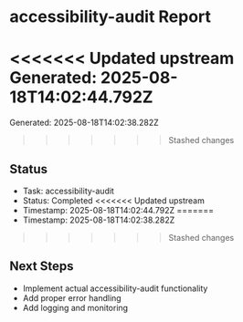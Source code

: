 # accessibility-audit Report

<<<<<<< Updated upstream
Generated: 2025-08-18T14:02:44.792Z
=======
Generated: 2025-08-18T14:02:38.282Z
>>>>>>> Stashed changes

## Status
- Task: accessibility-audit
- Status: Completed
<<<<<<< Updated upstream
- Timestamp: 2025-08-18T14:02:44.792Z
=======
- Timestamp: 2025-08-18T14:02:38.282Z
>>>>>>> Stashed changes

## Next Steps
- Implement actual accessibility-audit functionality
- Add proper error handling
- Add logging and monitoring
